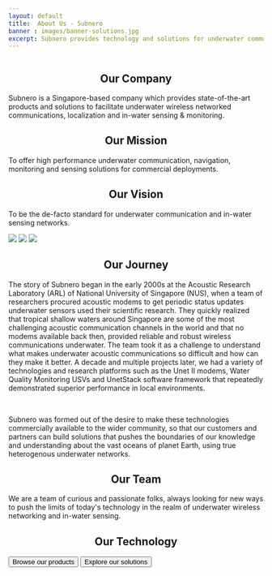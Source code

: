 ```yaml
---
layout: default
title:  About Us - Subnero
banner : images/banner-solutions.jpg
excerpt: Subnero provides technology and solutions for underwater communication, navigation, monitoring and sensing.
---
```


<div class='full tall' style='background-image: url({{site.baseurl}}/{{page.banner}});'>
  <div class='row'>
    <div class='large-12 columns'>
      <!-- {% include section-header.html title=page.title tagline=page.tagline color=page.title_color class="big" %} -->
    </div>
  </div>
  <div class='four spacing'></div>
  <div class='three spacing'></div>
</div>

<div class='about-container'>
    <div class='about-text-section'>
        <h2 align="center"><i class='icon fa fa-landmark'></i> Our Company</h2>
        <p>Subnero is a Singapore-based company which provides state-of-the-art products and solutions to facilitate underwater wireless networked communications, localization and in-water sensing & monitoring.</p>
    </div>
    <div class='about-text-section'>
        <h2 align="center"><i class='icon fa fa-hands-helping'></i> Our Mission</h2>
        <p>To offer high performance underwater communication, navigation, monitoring and sensing solutions for commercial deployments.</p>
    </div>
    <div class='about-text-section'>
        <h2 align="center"><i class='icon fa fa-hand-holding-water'></i> Our Vision</h2>
        <p>To be the de-facto standard for underwater communication and in-water sensing networks.</p>
    </div>
</div>
<div class='about-image-container'>
    <img src='{{site.baseurl}}/images/about-image1.jpg' class='about-image-item'>
    <img src='{{site.baseurl}}/images/about-image2.jpg' class='about-image-item'>
    <img src='{{site.baseurl}}/images/about-image3.jpg' class='about-image-item'>
</div>
<div class='about-container'>
    <div class='about-text-section'>
        <h2 align="center"><i class='icon fa fa-plane-departure'></i> Our Journey</h2>
        <div class='about-info'>
        </div>
        <p>The story of Subnero began in the early 2000s at the Acoustic Research Laboratory (ARL) of National University of Singapore (NUS), when a team of researchers procured acoustic modems to get periodic status updates underwater sensors used their scientific research. They quickly realized that tropical shallow waters around Singapore are some of the most challenging acoustic communication channels in the world and that no modems available back then, provided reliable and robust wireless communications underwater. The team took it as a challenge to understand what makes underwater acoustic communications so difficult and how can they make it better. A decade and multiple projects later, we had a variety of technologies and research platforms such as the Unet II modems, Water Quality Monitoring USVs and UnetStack software framework that repeatedly demonstrated superior performance in local environments.</p>
        <br>
        <p>Subnero was formed out of the desire to make these technologies commercially available to the wider community, so that our customers and partners can build solutions that pushes the boundaries of our knowledge and understanding about the vast oceans of planet Earth, using true heterogenous underwater networks.</p>
    </div>
    <div class='about-text-section'>
        <h2 align="center"><i class='icon fa fa-users'></i> Our Team</h2>
        <div class='about-info'>
        </div>
        <p>We are a team of curious and passionate folks, always looking for new ways to push the limits of today's technology in the realm of underwater wireless networking and in-water sensing.</p>
    </div>
    <div class='about-text-section'>
        <h2 align="center"><i class='icon fas fa-drafting-compass'></i> Our Technology</h2>
        <div class='about-info'>
        </div>
        <div class='about-button-container'>
            <a href='{{site.baseurl}}/products'><button class='button-outline'>Browse our products</button></a>
            <a href='{{site.baseurl}}/solutions'><button class='button-outline'>Explore our solutions</button></a>
        </div>
    </div>
</div>